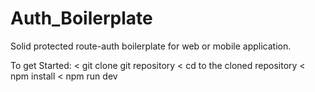 

# Auth_Boilerplate

Solid protected route-auth boilerplate for web or mobile application.
 
 To get Started:
  < git clone git repository
  < cd to the cloned repository
  < npm install
  < npm run dev
  
  
